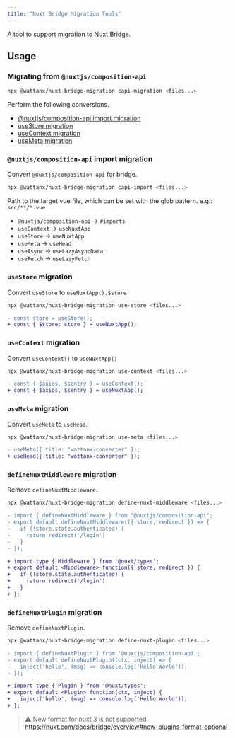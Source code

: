 ```yaml
---
title: "Nuxt Bridge Migration Tools"
---
```


A tool to support migration to Nuxt Bridge.

## Usage

### Migrating from `@nuxtjs/composition-api`

```bash
npx @wattanx/nuxt-bridge-migration capi-migration <files...>
```

Perform the following conversions.

- [@nuxtjs/composition-api import migration](/cli/nuxt-bridge-migration-tools#nuxtjscomposition-api-import-migration)
- [useStore migration](/cli/nuxt-bridge-migration-tools#usestore-migration)
- [useContext migration](/cli/nuxt-bridge-migration-tools#usecontext-migration)
- [useMeta migration](/cli/nuxt-bridge-migration-tools#usemeta-migration)

### `@nuxtjs/composition-api` import migration

Convert `@nuxtjs/composition-api` for bridge.

```bash
npx @wattanx/nuxt-bridge-migration capi-import <files...>
```

Path to the target vue file, which can be set with the glob pattern. e.g.: `src/**/*.vue`

- `@nuxtjs/composition-api` -> `#imports`
- `useContext` -> `useNuxtApp`
- `useStore` -> `useNuxtApp`
- `useMeta` -> `useHead`
- `useAsync` -> `useLazyAsyncData`
- `useFetch` -> `useLazyFetch`

### `useStore` migration

Convert `useStore` to `useNuxtApp().$store`

```bash
npx @wattanx/nuxt-bridge-migration use-store <files...>
```

```diff
- const store = useStore();
+ const { $store: store } = useNuxtApp();
```

### `useContext` migration

Convert `useContext()` to `useNuxtApp()`

```bash
npx @wattanx/nuxt-bridge-migration use-context <files...>
```

```diff
- const { $axios, $sentry } = useContext();
+ const { $axios, $sentry } = useNuxtApp();
```

### `useMeta` migration

Convert `useMeta` to `useHead`.

```bash
npx @wattanx/nuxt-bridge-migration use-meta <files...>
```

```diff
- useMeta({ title: "wattanx-converter" });
+ useHead({ title: "wattanx-converter" });
```

### `defineNuxtMiddleware` migration

Remove `defineNuxtMiddleware`.

```bash
npx @wattanx/nuxt-bridge-migration define-nuxt-middleware <files...>
```

```diff
- import { defineNuxtMiddleware } from "@nuxtjs/composition-api";
- export default defineNuxtMiddleware(({ store, redirect }) => {
-   if (!store.state.authenticated) {
-     return redirect('/login')
-   }
- });

+ import type { Middleware } from '@nuxt/types';
+ export default <Middleware> function({ store, redirect }) {
+   if (!store.state.authenticated) {
+     return redirect('/login')
+   }
+ };
```

### `defineNuxtPlugin` migration

Remove `defineNuxtPlugin`.

```bash
npx @wattanx/nuxt-bridge-migration define-nuxt-plugin <files...>
```

```diff
- import { defineNuxtPlugin } from '@nuxtjs/composition-api';
- export default defineNuxtPlugin((ctx, inject) => {
-   inject('hello', (msg) => console.log('Hello World'));
- });

+ import type { Plugin } from '@nuxt/types';
+ export default <Plugin> function(ctx, inject) {
+   inject('hello', (msg) => console.log('Hello World'));
+ };
```

> ⚠️ New format for nuxt 3 is not supported.
> https://nuxt.com/docs/bridge/overview#new-plugins-format-optional
